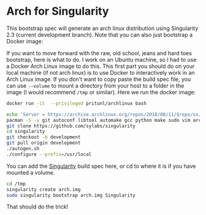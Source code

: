 # Arch for Singularity

This bootstrap spec will generate an arch linux distribution using Singularity 2.3 (current development branch). Note that you can also just bootstrap a Docker image:


If you want to move forward with the raw, old school, jeans and hard toes bootstrap, here is what to do. I work on an Ubuntu machine, so I had to use a Docker Arch Linux image to do this. This first part you should do on your local machine (if not arch linux) is to use Docker to interactively work in an Arch Linux image. If you don't want to copy paste the build spec file, you can use `--volume` to mount a directory from your host to a folder in the image (I would recommend `/tmp` or similar). Here we run the docker image:


```bash
docker run -it  --privileged pritunl/archlinux bash
```

```bash
echo 'Server = https://archive.archlinux.org/repos/2018/08/11/$repo/os/$arch' > /etc/pacman.d/mirrorlist
pacman -S -y git autoconf libtool automake gcc python make sudo vim arch-install-scripts wget
git clone https://github.com/sylabs/singularity
cd singularity
git checkout -b development
git pull origin development
./autogen.sh
./configure --prefix=/usr/local
```

You can add the [Singularity](Singularity) build spec here, or cd to where it is if you have mounted a volume.

```bash
cd /tmp
singularity create arch.img
sudo singularity bootstrap arch.img Singularity
```

That should do the trick!
